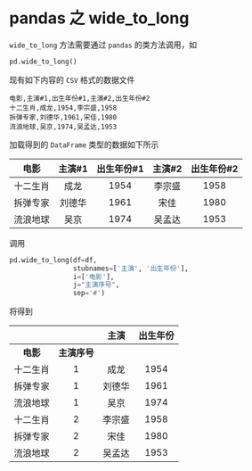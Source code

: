 # pandas 之 wide_to_long

`wide_to_long` 方法需要通过 `pandas` 的类方法调用，如

```python
pd.wide_to_long()
```

现有如下内容的 `CSV` 格式的数据文件

```csv
电影,主演#1,出生年份#1,主演#2,出生年份#2
十二生肖,成龙,1954,李宗盛,1958
拆弹专家,刘德华,1961,宋佳,1980
流浪地球,吴京,1974,吴孟达,1953
```

加载得到的 `DataFrame` 类型的数据如下所示

|   电影   | 主演#1 | 出生年份#1 | 主演#2 | 出生年份#2 |
| :------: | :----: | :--------: | :----: | :--------: |
| 十二生肖 |  成龙  |    1954    | 李宗盛 |    1958    |
| 拆弹专家 | 刘德华 |    1961    |  宋佳  |    1980    |
| 流浪地球 |  吴京  |    1974    | 吴孟达 |    1953    |

调用

```python
pd.wide_to_long(df=df,
                stubnames=['主演', '出生年份'],
                i=['电影'],
                j="主演序号",
                sep='#')
```

将得到

|          |              |  主演  | 出生年份 |
| :------: | :----------: | :----: | :------: |
| **电影** | **主演序号** |        |          |
| 十二生肖 |      1       |  成龙  |   1954   |
| 拆弹专家 |      1       | 刘德华 |   1961   |
| 流浪地球 |      1       |  吴京  |   1974   |
| 十二生肖 |      2       | 李宗盛 |   1958   |
| 拆弹专家 |      2       |  宋佳  |   1980   |
| 流浪地球 |      2       | 吴孟达 |   1953   |